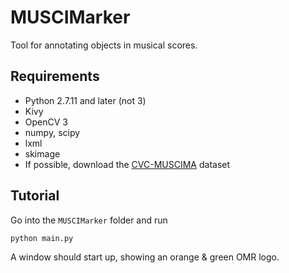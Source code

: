 # MUSCIMarker

Tool for annotating objects in musical scores.

## Requirements

* Python 2.7.11 and later (not 3)
* Kivy
* OpenCV 3
* numpy, scipy
* lxml
* skimage
* If possible, download the [CVC-MUSCIMA](http://www.cvc.uab.es/cvcmuscima/) dataset

## Tutorial

Go into the `MUSCIMarker` folder and run

``
python main.py
``

A window should start up, showing an orange & green OMR logo.
